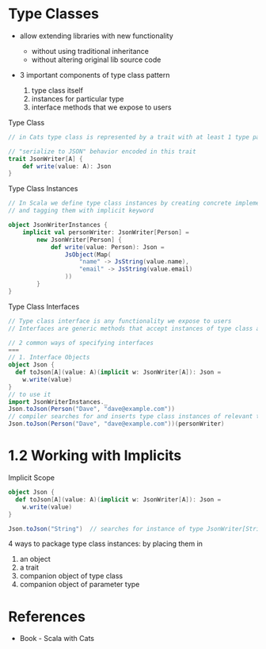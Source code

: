 
# Type Classes
- allow extending libraries with new functionality
    - without using traditional inheritance
    - without altering original lib source code

- 3 important components of type class pattern
    1. type class itself
    2. instances for particular type
    3. interface methods that we expose to users

Type Class
```scala
// in Cats type class is represented by a trait with at least 1 type param

// "serialize to JSON" behavior encoded in this trait
trait JsonWriter[A] {
    def write(value: A): Json
}
```

Type Class Instances
```scala
// In Scala we define type class instances by creating concrete implementations of type class
// and tagging them with implicit keyword

object JsonWriterInstances {
    implicit val personWriter: JsonWriter[Person] =
        new JsonWriter[Person] {
            def write(value: Person): Json = 
                JsObject(Map(
                    "name" -> JsString(value.name),
                    "email" -> JsString(value.email)
                ))
        }
}
```

Type Class Interfaces
```scala
// Type class interface is any functionality we expose to users
// Interfaces are generic methods that accept instances of type class as implicit params

// 2 common ways of specifying interfaces
===
// 1. Interface Objects
object Json {
  def toJson[A](value: A)(implicit w: JsonWriter[A]): Json =
    w.write(value)
}
// to use it
import JsonWriterInstances._
Json.toJson(Person("Dave", "dave@example.com"))
// compiler searches for and inserts type class instances of relevant types
Json.toJson(Person("Dave", "dave@example.com"))(personWriter)
```

# 1.2 Working with Implicits

Implicit Scope

```scala
object Json {
  def toJson[A](value: A)(implicit w: JsonWriter[A]): Json =
    w.write(value)
}

Json.toJson("String")  // searches for instance of type JsonWriter[String]
```

4 ways to package type class instances: by placing them in
1. an object
2. a trait
3. companion object of type class
4. companion object of parameter type

# References
- Book - Scala with Cats
